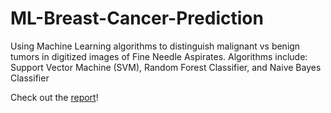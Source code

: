 # ML-Breast-Cancer-Prediction
Using Machine Learning algorithms to distinguish malignant vs benign tumors in digitized images of Fine Needle Aspirates. Algorithms include: Support Vector Machine (SVM), Random Forest Classifier, and Naive Bayes Classifier

Check out the [report](https://github.com/egaskin/ML-Breast-Cancer-Prediction/blob/main/ML_FinalReport.pdf)!
